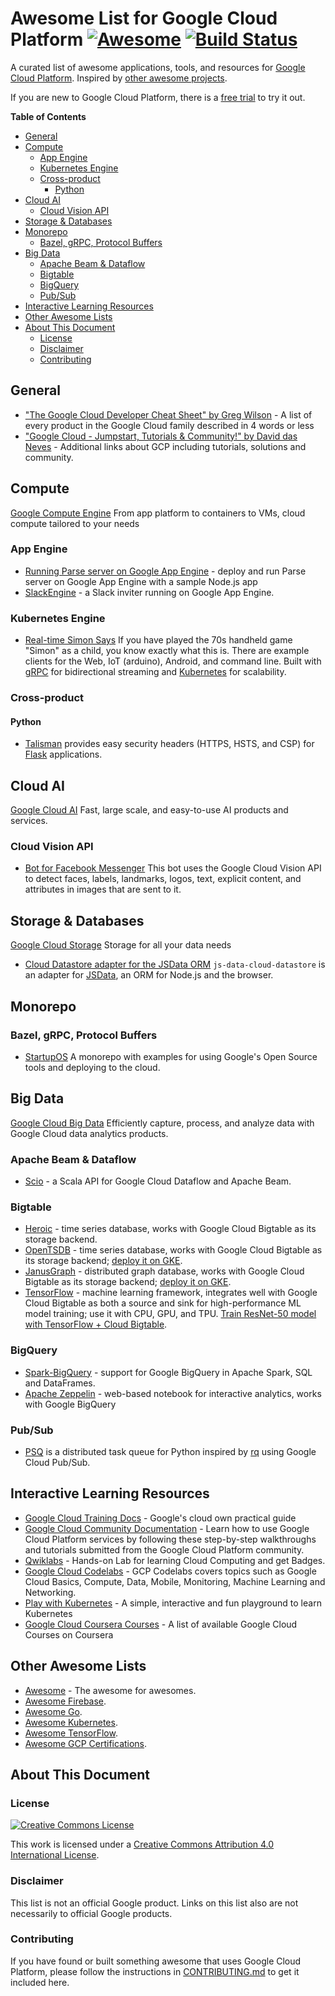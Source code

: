 # Awesome List for Google Cloud Platform [![Awesome](https://cdn.rawgit.com/sindresorhus/awesome/d7305f38d29fed78fa85652e3a63e154dd8e8829/media/badge.svg)](https://github.com/sindresorhus/awesome) [![Build Status](https://travis-ci.org/GoogleCloudPlatform/awesome-google-cloud.svg?branch=master)](https://travis-ci.org/GoogleCloudPlatform/awesome-google-cloud)

A curated list of awesome applications, tools, and resources for [Google
Cloud Platform](https://cloud.google.com).  Inspired by [other awesome
projects](https://github.com/sindresorhus/awesome).

If you are new to Google Cloud Platform, there is a [free
trial](https://cloud.google.com/free-trial/) to try it out.

<!-- START doctoc generated TOC please keep comment here to allow auto update -->
<!-- DON'T EDIT THIS SECTION, INSTEAD RE-RUN doctoc TO UPDATE -->
**Table of Contents**

- [General](#general)
- [Compute](#compute)
  - [App Engine](#app-engine)
  - [Kubernetes Engine](#kubernetes-engine)
  - [Cross-product](#cross-product)
    - [Python](#python)
- [Cloud AI](#cloud-ai)
  - [Cloud Vision API](#cloud-vision-api)
- [Storage & Databases](#storage--databases)
- [Monorepo](#monorepo)
  - [Bazel, gRPC, Protocol Buffers](#bazel-grpc-protocol-buffers)
- [Big Data](#big-data)
  - [Apache Beam & Dataflow](#apache-beam--dataflow)
  - [Bigtable](#bigtable)
  - [BigQuery](#bigquery)
  - [Pub/Sub](#pubsub)
- [Interactive Learning Resources](#interactive-learning-resources)
- [Other Awesome Lists](#other-awesome-lists)
- [About This Document](#about-this-document)
  - [License](#license)
  - [Disclaimer](#disclaimer)
  - [Contributing](#contributing)

<!-- END doctoc generated TOC please keep comment here to allow auto update -->

## General
- ["The Google Cloud Developer Cheat Sheet" by Greg Wilson](https://github.com/gregsramblings/google-cloud-4-words) - A list of every product in the Google Cloud family described in 4 words or less
- ["Google Cloud - Jumpstart, Tutorials & Community!" by David das Neves](https://www.linkedin.com/pulse/google-cloud-jumpstart-tutorials-community-david-das-neves/) - Additional links about GCP including tutorials, solutions and community.

## Compute
[Google Compute Engine](https://cloud.google.com/products/compute/) From app platform to containers to VMs, cloud compute tailored to your needs 

### App Engine

- [Running Parse server on Google App
  Engine](https://cloud.google.com/nodejs/resources/frameworks/parse-server) -
  deploy and run Parse server on Google App Engine with a sample Node.js
  app
- [SlackEngine](https://github.com/thesandlord/SlackEngine) - a Slack inviter
  running on Google App Engine.

### Kubernetes Engine

- [Real-time Simon Says](https://github.com/grpc-ecosystem/grpc-simon-says) If
  you have played the 70s handheld game "Simon" as a child, you know exactly what this is.
  There are example clients for the Web, IoT (arduino), Android, and command line.
  Built with [gRPC](grpc.io) for bidirectional streaming and [Kubernetes](k8s.io) for scalability.

### Cross-product

#### Python

- [Talisman](https://github.com/GoogleCloudPlatform/flask-talisman) provides
  easy security headers (HTTPS, HSTS, and CSP) for
  [Flask](http://flask.pocoo.org/) applications.

## Cloud AI
[Google Cloud AI](https://cloud.google.com/products/ai/) Fast, large scale, and easy-to-use AI products and services. 

### Cloud Vision API

- [Bot for Facebook Messenger](https://github.com/jshin49/fb-vision-bot) This
  bot uses the Google Cloud Vision API to detect faces, labels, landmarks, logos,
  text, explicit content, and attributes in images that are sent to it.

## Storage & Databases
[Google Cloud Storage](https://cloud.google.com/products/storage/) Storage for all your data needs

- [Cloud Datastore adapter for the JSData
  ORM](https://github.com/GoogleCloudPlatform/js-data-cloud-datastore)
  `js-data-cloud-datastore` is an adapter for [JSData](http://www.js-data.io), an
  ORM for Node.js and the browser.

## Monorepo

### Bazel, gRPC, Protocol Buffers

- [StartupOS](https://github.com/google/startup-os) A monorepo with examples for using
  Google's Open Source tools and deploying to the cloud.

## Big Data
[Google Cloud Big Data](https://cloud.google.com/products/big-data/) Efficiently capture, process, and analyze data with Google Cloud data analytics products. 

### Apache Beam & Dataflow

- [Scio](https://github.com/spotify/scio) - a Scala API for Google Cloud
  Dataflow and Apache Beam.

### Bigtable

- [Heroic](https://github.com/spotify/heroic) - time series database, works with
  Google Cloud Bigtable as its storage backend.
- [OpenTSDB](http://opentsdb.net/) - time series database, works with Google
  Cloud Bigtable as its storage backend; [deploy it on
  GKE](https://cloud.google.com/solutions/opentsdb-cloud-platform).
- [JanusGraph](http://janusgraph.org/) - distributed graph database, works with
  Google Cloud Bigtable as its storage backend; [deploy it on
  GKE](https://cloud.google.com/solutions/running-janusgraph-with-bigtable).
- [TensorFlow](https://www.tensorflow.org/) - machine learning framework,
  integrates well with Google Cloud Bigtable as both a source and sink for
  high-performance ML model training; use it with CPU, GPU, and TPU. [Train
  ResNet-50 model with TensorFlow + Cloud
  Bigtable](https://cloud.google.com/tpu/docs/tutorials/bigtable-resnet).

### BigQuery

- [Spark-BigQuery](https://github.com/spotify/spark-bigquery) - support for
  Google BigQuery in Apache Spark, SQL and DataFrames.
- [Apache Zeppelin](http://zeppelin.apache.org/) - web-based notebook for
  interactive analytics, works with Google BigQuery

### Pub/Sub

- [PSQ](https://github.com/GoogleCloudPlatform/psq) is a distributed task queue for Python inspired by [rq](http://python-rq.org/) using Google Cloud Pub/Sub.

## Interactive Learning Resources
- [Google Cloud Training Docs](https://cloud.google.com/compute/docs/tutorials) - Google's cloud own practical guide
- [Google Cloud Community Documentation](https://cloud.google.com/community/tutorials/) - Learn how to use Google Cloud Platform services by following these step-by-step walkthroughs and tutorials submitted from the Google Cloud Platform community. 
- [Qwiklabs](https://google.qwiklabs.com) - Hands-on Lab for learning Cloud Computing and get Badges.
- [Google Cloud Codelabs](https://codelabs.developers.google.com/cloud) - GCP Codelabs covers topics such as Google Cloud Basics, Compute, Data, Mobile, Monitoring, Machine Learning and Networking.
- [Play with Kubernetes](https://labs.play-with-k8s.com) - A simple, interactive and fun playground to learn Kubernetes
- [Google Cloud Coursera Courses](https://www.coursera.org/googlecloud) - A list of available Google Cloud Courses on Coursera

## Other Awesome Lists

- [Awesome](https://github.com/sindresorhus/awesome) - The awesome for awesomes.
- [Awesome Firebase](https://github.com/afonsopacifer/awesome-firebase).
- [Awesome Go](https://github.com/avelino/awesome-go).
- [Awesome Kubernetes](https://github.com/ramitsurana/awesome-kubernetes).
- [Awesome TensorFlow](https://github.com/jtoy/awesome-tensorflow).
- [Awesome GCP Certifications](https://github.com/ddneves/awesome-gcp-certifications).


## About This Document

### License

[![Creative Commons License](https://i.creativecommons.org/l/by/4.0/88x31.png)](https://creativecommons.org/licenses/by/4.0/)

This work is licensed under a [Creative Commons Attribution 4.0 International License](https://creativecommons.org/licenses/by/4.0/).


### Disclaimer

This list is not an official Google product.  Links on this list also are not
necessarily to official Google products.


### Contributing

If you have found or built something awesome that uses Google Cloud
Platform, please follow the instructions in [CONTRIBUTING.md](CONTRIBUTING.md)
to get it included here.

